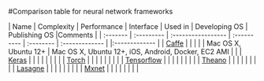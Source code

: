 #Comparison table for neural network frameworks

| Name      | Complexity | Performance | Interface | Used in        | Developing OS  | Publishing OS    |Comments |
| :-------  | :--------- | :----------------- | :---------- | :-------- | :------------- |     |:------------- |
| [Caffe]() |            |                    |             |           |  Mac OS X, Ubuntu 12+ | Mac OS X, Ubuntu 12+, iOS, Android, Docker, EC2 AMI |               |
| [Keras]() |            |                    |             |           |                |     |               |
| [Torch]() |            |                    |             |           |                |     |               |
| [Tensorflow]() |            |                    |             |           |                |     |               |
| [Theano]() |            |                    |             |           |                |     |               |
| [Lasagne]() |            |                    |             |           |                |     |               |
| [Mxnet]() |            |                    |             |           |                |     |               |
